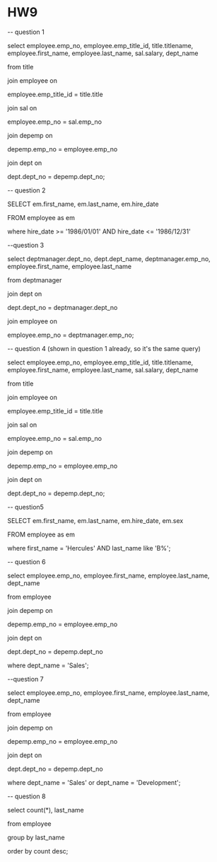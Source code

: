 # HW9


-- question 1 

select employee.emp_no, employee.emp_title_id, title.titlename, employee.first_name, employee.last_name, sal.salary, dept_name

from title

join employee on 

employee.emp_title_id = title.title

join sal on 

employee.emp_no = sal.emp_no

join depemp on

depemp.emp_no = employee.emp_no

join dept on

dept.dept_no = depemp.dept_no;




-- question 2 

SELECT em.first_name, em.last_name, em.hire_date 

FROM employee as em

where hire_date >= '1986/01/01' AND  hire_date <= '1986/12/31' 



--question 3 

select deptmanager.dept_no, dept.dept_name, deptmanager.emp_no, employee.first_name, employee.last_name

from deptmanager

join dept on 

dept.dept_no = deptmanager.dept_no 

join employee on 

employee.emp_no = deptmanager.emp_no;




-- question 4 (shown in question 1 already, so it's the same query)


select employee.emp_no, employee.emp_title_id, title.titlename, employee.first_name, employee.last_name, sal.salary, dept_name

from title

join employee on 

employee.emp_title_id = title.title

join sal on 

employee.emp_no = sal.emp_no

join depemp on

depemp.emp_no = employee.emp_no

join dept on

dept.dept_no = depemp.dept_no;



-- question5 


SELECT em.first_name, em.last_name, em.hire_date, em.sex

FROM employee as em

where first_name = 'Hercules' AND last_name like 'B%';



-- question 6 


select employee.emp_no, employee.first_name, employee.last_name, dept_name

from employee

join depemp on

depemp.emp_no = employee.emp_no

join dept on

dept.dept_no = depemp.dept_no

where dept_name = 'Sales';



--question 7 


select employee.emp_no, employee.first_name, employee.last_name, dept_name

from employee

join depemp on

depemp.emp_no = employee.emp_no

join dept on

dept.dept_no = depemp.dept_no

where dept_name = 'Sales' or dept_name = 'Development';




-- question 8


select count(*), last_name 

from employee 

group by last_name

order by count desc; 
